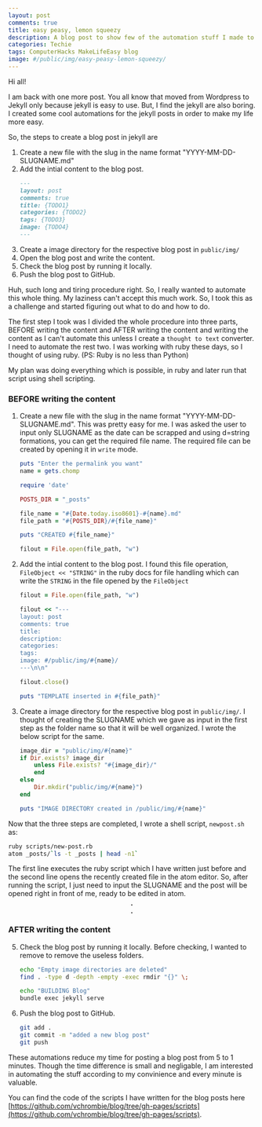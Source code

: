 ```yaml
---
layout: post
comments: true
title: easy peasy, lemon squeezy
description: A blog post to show few of the automation stuff I made to make my life easy.
categories: Techie
tags: ComputerHacks MakeLifeEasy blog
image: #/public/img/easy-peasy-lemon-squeezy/
---
```

Hi all!

I am back with one more post. You all know that  moved from Wordpress to Jekyll only because jekyll is easy to use. But, I find the jekyll are also boring. I created some cool automations for the jekyll posts in order to make my life more easy.

So, the steps to create a blog post in jekyll are
1. Create a new file with the slug in the name format "YYYY-MM-DD-SLUGNAME.md"
2. Add the intial content to the blog post.
    ```markdown
    ---
    layout: post
    comments: true
    title: {TODO1}
    categories: {TODO2}
    tags: {TODO3}
    image: {TODO4}
    ---
    ```
3. Create a image directory for the respective blog post in `public/img/`
4. Open the blog post and write the content.
5. Check the blog post by running it locally.
6. Push the blog post to GitHub.

Huh, such long and tiring procedure right. So, I really wanted to automate this whole thing. My laziness can't accept this much work. So, I took this as a challenge and started figuring out what to do and how to do.

The first step I took was I divided the whole procedure into three parts, BEFORE writing the content and AFTER writing the content and writing the content as I can't automate this unless I create a `thought to text` converter. I need to automate the rest two. I was working with ruby these days, so I thought of using ruby. (PS: Ruby is no less than Python)

My plan was doing everything which is possible, in ruby and later run that script using shell scripting.

### BEFORE writing the content

1. Create a new file with the slug in the name format "YYYY-MM-DD-SLUGNAME.md". This was pretty easy for me. I was asked the user to input only SLUGNAME as the date can be scrapped and using d=string formations, you can get the required file name. The required file can be created by opening it in `write` mode.

    ```ruby    
    puts "Enter the permalink you want"
    name = gets.chomp

    require 'date'

    POSTS_DIR = "_posts"

    file_name = "#{Date.today.iso8601}-#{name}.md"
    file_path = "#{POSTS_DIR}/#{file_name}"

    puts "CREATED #{file_name}"

    filout = File.open(file_path, "w")
    ```

2. Add the intial content to the blog post. I found this file operation, `FileObject << "STRING"` in the ruby docs for file handling which can write the `STRING` in the file opened by the `FileObject`

    ```ruby
    filout = File.open(file_path, "w")

    filout << "---
    layout: post
    comments: true
    title:
    description:
    categories:
    tags:
    image: #/public/img/#{name}/
    ---\n\n"

    filout.close()

    puts "TEMPLATE inserted in #{file_path}"
    ```
3. Create a image directory for the respective blog post in `public/img/`. I thought of creating the SLUGNAME which we gave as input in the first step as the folder name so that it will be well organized. I wrote the below script for the same.

    ```ruby
    image_dir = "public/img/#{name}"
    if Dir.exists? image_dir
        unless File.exists? "#{image_dir}/"
        end
    else
        Dir.mkdir("public/img/#{name}")
    end

    puts "IMAGE DIRECTORY created in /public/img/#{name}"
    ```
Now that the three steps are completed, I wrote a shell script, `newpost.sh` as:

```bash
ruby scripts/new-post.rb
atom _posts/`ls -t _posts | head -n1`
```

The first line executes the ruby script which I have written just before and the second line opens the recently created file in the atom editor. So, after running the script, I just need to input the SLUGNAME and the post will be opened right in front of me, ready to be edited in atom.

<p align="center">
  <img title="" src="/blog/public/img/easy-peasy-lemon-squeezy/img1.png" alt="" style="border: 1px solid">
</p>
<p align="center">
  <img title="" src="/blog/public/img/easy-peasy-lemon-squeezy/img2.png" alt="" style="border: 1px solid">
</p>

### AFTER writing the content

5. Check the blog post by running it locally. Before checking, I wanted to remove to remove the useless folders.

    ```bash
    echo "Empty image directories are deleted"
    find . -type d -depth -empty -exec rmdir "{}" \;

    echo "BUILDING Blog"
    bundle exec jekyll serve
    ```

6. Push the blog post to GitHub.

    ```bash
    git add .
    git commit -m "added a new blog post"
    git push
    ```

These automations reduce my time for posting a blog post from 5 to 1 minutes. Though the time difference is small and negligable, I am interested in automating the stuff according to my convinience and every minute is valuable.

You can find the code of the scripts I have written for the blog posts here [https://github.com/vchrombie/blog/tree/gh-pages/scripts](https://github.com/vchrombie/blog/tree/gh-pages/scripts).
